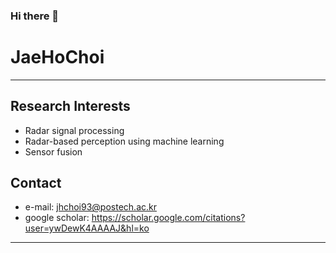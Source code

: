 ### Hi there 👋

<!--
**gogoho88/gogoho88** is a ✨ _special_ ✨ repository because its `README.md` (this file) appears on your GitHub profile.

Here are some ideas to get you started:

- 🔭 I’m currently working on ...
- 🌱 I’m currently learning ...
- 👯 I’m looking to collaborate on ...
- 🤔 I’m looking for help with ...
- 💬 Ask me about ...
- 📫 How to reach me: ...
- 😄 Pronouns: ...
- ⚡ Fun fact: ...
-->
# JaeHoChoi
- - -
Research Interests
-------------
* Radar signal processing
* Radar-based perception using machine learning
* Sensor fusion

Contact
-------------
* e-mail: jhchoi93@postech.ac.kr
* google scholar: https://scholar.google.com/citations?user=ywDewK4AAAAJ&hl=ko
- - -
